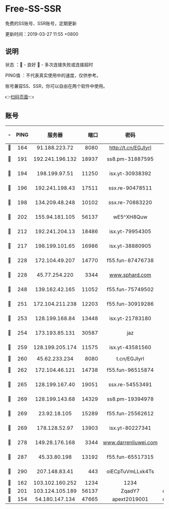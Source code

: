 # Free-SS-SSR

免费的SS账号、SSR账号，定期更新

更新时间：2019-03-27 11:55 +0800

## 说明

状态     ：🙂 - 良好 🙁 - 多次连接失败或连接超时

PING值   ：不代表真实使用中的速度，仅供参考。

账号兼容SS、SSR，你可以自由在两个软件中使用。

👉[扫码页面](https://liesauer.github.io/Free-SS-SSR/)👈

## 账号

|-|PING|服务器|端口|密码|加密方式|区域|
|:----:|:----:|:-----:|-----:|:----:|:----:|:----:|
|🙂|164|91.188.223.72|8080|http://t.cn/EGJIyrl|rc4-md5|RU|
|🙂|191|192.241.196.132|18937|ss8.pm-31887595|aes-256-cfb|US|
|🙂|194|198.199.97.51|11250|isx.yt-30938392|aes-256-cfb|US|
|🙂|196|192.241.198.43|17511|ssx.re-90478511|aes-256-cfb|US|
|🙂|198|134.209.48.248|10102|ssx.re-70883220|aes-256-cfb|US|
|🙂|202|155.94.181.105|56137|wE5^XH8Quw|aes-256-cfb|US|
|🙂|212|192.241.204.13|18486|isx.yt-79954305|aes-256-cfb|US|
|🙂|217|198.199.101.65|16986|isx.yt-38880905|aes-256-cfb|US|
|🙂|228|172.104.49.207|14770|f55.fun-87476738|aes-256-cfb|SG|
|🙂|228|45.77.254.220|3344|www.sphard.com|aes-256-cfb|SG|
|🙂|248|139.162.42.165|11052|f55.fun-75749502|aes-256-cfb|SG|
|🙂|251|172.104.211.238|12203|f55.fun-30919286|aes-256-cfb|US|
|🙂|253|128.199.168.84|13448|isx.yt-21783180|aes-256-cfb|SG|
|🙂|254|173.193.85.131|30587|jaz|aes-256-cfb|US|
|🙂|259|128.199.205.174|11575|isx.yt-43581560|aes-256-cfb|SG|
|🙂|260|45.62.233.234|8080|t.cn/EGJIyrl|rc4-md5|CA|
|🙂|262|172.104.46.121|14738|f55.fun-96515874|aes-256-cfb|SG|
|🙂|265|128.199.167.40|19051|ssx.re-54553491|aes-256-cfb|SG|
|🙂|269|128.199.143.68|14329|ss8.pm-19394978|aes-256-cfb|SG|
|🙂|269|23.92.18.105|15289|f55.fun-25562612|aes-256-cfb|US|
|🙂|269|178.128.52.97|13903|isx.yt-80227341|aes-256-cfb|SG|
|🙂|278|149.28.176.168|3344|www.darrenliuwei.com|aes-256-cfb|AU|
|🙂|287|45.33.80.198|13192|f55.fun-65517315|aes-256-cfb|US|
|🙂|290|207.148.83.41|443|oiECpTuVmLLxk4Ts|aes-256-cfb|AU|
|🙂|162|103.102.160.252|1234|1234|rc4-md5|JP|
|🙂|201|103.124.105.189|56137|ZqadY7|chacha20|US|
|🙁|154|54.180.147.134|47665|apext2019001|chacha20|KR|
